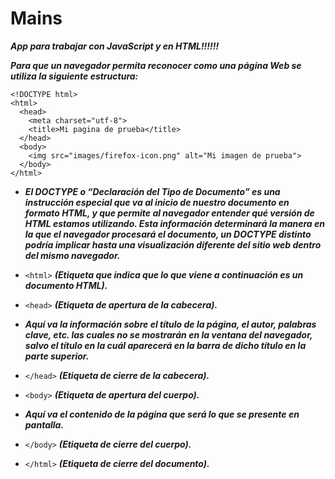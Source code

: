 # Mains
**_App para trabajar con JavaScript y en HTML!!!!!!_**

**_Para que un navegador permita reconocer como una página Web se utiliza la siguiente estructura:_**

```
<!DOCTYPE html>
<html>
  <head>
    <meta charset="utf-8">
    <title>Mi pagina de prueba</title>
  </head>
  <body>
    <img src="images/firefox-icon.png" alt="Mi imagen de prueba">
  </body>
</html>
```
- **_El DOCTYPE o “Declaración del Tipo de Documento” es una instrucción especial que va al inicio de nuestro documento en formato HTML, y que permite al navegador entender qué versión de HTML estamos utilizando. Esta información determinará la manera en la que el navegador procesará el documento, un DOCTYPE distinto podría implicar hasta una visualización diferente del sitio web dentro del mismo navegador._**

- ```<html>``` **_(Etiqueta que indica que lo que viene a continuación es un documento HTML)._**

- ```<head>``` **_(Etiqueta de apertura de la cabecera)._**
- **_Aquí va la información sobre el título de la página, el autor, palabras clave, etc. las cuales no se mostrarán en la ventana del navegador, salvo el título en la cuál aparecerá en la barra de dicho título en la parte superior._**

- ```</head>``` **_(Etiqueta de cierre de la cabecera)._**

- ```<body>``` **_(Etiqueta de apertura del cuerpo)._**
- **_Aquí va el contenido de la página que será lo que se presente en pantalla._**  
- ```</body>``` **_(Etiqueta de cierre del cuerpo)._**
- ```</html>``` **_(Etiqueta de cierre del documento)._**
